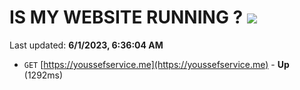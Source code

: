 # IS MY WEBSITE RUNNING ? [![](https://img.shields.io/static/v1?label=Sponsor&message=%E2%9D%A4&logo=GitHub&color=%23fe8e86)](https://github.com/sponsors/<username>)

Last updated: **6/1/2023, 6:36:04 AM**

- `GET` [https://youssefservice.me](https://youssefservice.me) - **Up** (1292ms)
